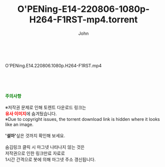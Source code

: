 ﻿---
layout: post
title:  "O'PENing-E14-220806-1080p-H264-F1RST-mp4.torrent"
author: John
categories: [ 드라마 ]
tags: [  ]
image:  
description: "O'PENing-E14-220806-1080p-H264-F1RST-mp4 torrent 정보 공유"
toc: true
toc_sticky: true
---

<br>
<div class="view-img">
<a class="view_image" href="https://torrentmobile60.com/bbs/view_image.php?fn=%2Fdata%2Ffile%2Fdrama%2F3735182707_pibIhcs9_9fdb6d899bf6f411f16a0343c29a00adf5c5ae07.jpg" target="_blank"><img alt="" class="img-tag" content="https://torrentmobile60.com/data/file/drama/3735182707_pibIhcs9_9fdb6d899bf6f411f16a0343c29a00adf5c5ae07.jpg" itemprop="image" src="https://torrentmobile60.com/data/file/drama/thumb-3735182707_pibIhcs9_9fdb6d899bf6f411f16a0343c29a00adf5c5ae07_835x2212.jpg"/></a></div><div class="view-content" itemprop="description">
<p>O'PENing.E14.220806.1080p.H264-F1RST.mp4<br/></p> </div>
    
<br><br><br>
<p data-ke-size="size16"><b><span style="color: green;">주의사항</span></b><br /><br />※저작권 문제로 인해 토렌트 다운로드 링크는<br /><b><span style="color: red;">유사 이미지</span></b>에 숨겨뒀습니다.<br />※Due to copyright issues, the torrent download link is hidden where it looks like an image.<br /><br /><b>'설마'</b>싶은 것까지 확인해 보세요.<br /><br />숨김링크 클릭 시 마그넷 나타나지 않는 것은<br />저작권으로 인한 링크만료 자료로<br />1시간 간격으로 봇에 의해 마그넷 주소 갱신됩니다.</p>
